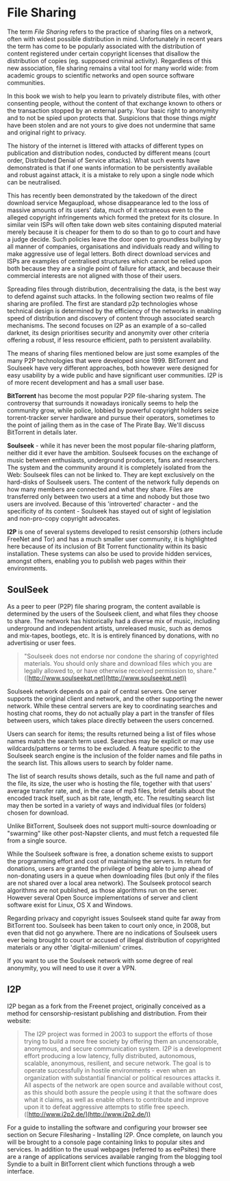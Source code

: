 File Sharing
============

The term *File Sharing* refers to the practice of sharing files on a network, often with widest possible distribution in mind. Unfortunately in recent years the term has come to be popularly associated with the distribution of content registered under certain copyright licenses that disallow the distribution of copies (eg. supposed criminal activity). Regardless of this new association, file sharing remains a vital tool for many world wide: from academic groups to scientific networks and open source software communities.

In this book we wish to help you learn to privately distribute files, with other consenting people, without the content of that exchange known to others or the transaction stopped by an external party. Your basic right to anonymity and to not be spied upon protects that. Suspicions that those things *might* have been stolen and are not yours to give does not undermine that same and original right to privacy. 

The history of the internet is littered with attacks of different types on publication and distribution nodes, conducted by different means (court order, Distributed Denial of Service attacks). What such events have demonstrated is that if one wants information to be persistently available and robust against attack, it is a mistake to rely upon a single node which can be neutralised.

This has recently been demonstrated by the takedown of the direct download service Megaupload, whose disappearance led to the loss of massive amounts of its users' data, much of it extraneous even to the alleged copyright infringements which formed the pretext for its closure. In similar vein ISPs will often take down web sites containing disputed material merely because it is cheaper for them to do so than to go to court and have a judge decide. Such policies leave the door open to groundless bullying by all manner of companies, organisations and individuals ready and willing to make aggressive use of legal letters. Both direct download services and ISPs are examples of centralised structures which cannot be relied upon both because they are a single point of failure for attack, and because their commercial interests are not aligned with those of their users. 

Spreading files through distribution, decentralising the data, is the best way to defend against such attacks. In the following section two realms of file sharing are profiled. The first are standard p2p technologies whose technical design is determined by the efficiency of the networks in enabling speed of distribution and discovery of content through associated search mechanisms. The second focuses on I2P as an example of a so-called darknet, its design prioritises security and anonymity over other criteria offering a robust, if less resource efficient, path to persistent availability.

The means of sharing files mentioned below are just some examples of the many P2P technologies that were developed since 1999. BitTorrent and Soulseek have very different approaches, both however were designed for easy usability by a wide public and have significant user communities. I2P is of more recent development and has a small user base.

**BitTorrent** has become the most popular P2P file-sharing system. The controversy that surrounds it nowadays ironically seems to help the community grow, while police, lobbied by powerful copyright holders seize torrent-tracker server hardware and pursue their operators, sometimes to the point of jailing them as in the case of The Pirate Bay. We'll discuss BitTorrent in details later.

**Soulseek** - while it has never been the most popular file-sharing platform, neither did it ever have the ambition. Soulseek focuses on the exchange of music between enthusiasts, underground producers, fans and researchers. The system and the community around it is completely isolated from the Web: Soulseek files can not be linked to. They are kept exclusively on the hard-disks of Soulseek users. The content of the network fully depends on how many members are connected and what they share. Files are transferred only between two users at a time and nobody but those two users are involved. Because of this 'introverted' character - and the specificity of its content - Soulseek has stayed out of sight of legislation and non-pro-copy copyright advocates.

**I2P** is one of several systems developed to resist censorship (others include FreeNet and Tor) and has a much smaller user community, it is highlighted here because of its inclusion of Bit Torrent functionality within its basic installation. These systems can also be used to provide hidden services, amongst others, enabling you to publish web pages within their environments.


SoulSeek
--------

As a peer to peer (P2P) file sharing program, the content available is determined by the users of the Soulseek client, and what files they choose to share. The network has historically had a diverse mix of music, including underground and independent artists, unreleased music, such as demos and mix-tapes, bootlegs, etc. It is is entirely financed by donations, with no advertising or user fees.

> "Soulseek does not endorse nor condone the sharing of copyrighted materials. You should only share and download files which you are legally allowed to, or have otherwise received permission to, share." ([http://www.soulseekqt.net](http://www.soulseekqt.net))

Soulseek network depends on a pair of central servers. One server supports the original client and network, and the other supporting the newer network. While these central servers are key to coordinating searches and hosting chat rooms, they do not actually play a part in the transfer of files between users, which takes place directly between the users concerned.

Users can search for items; the results returned being a list of files whose names match the search term used. Searches may be explicit or may use wildcards/patterns or terms to be excluded. A feature specific to the Soulseek search engine is the inclusion of the folder names and file paths in the search list. This allows users to search by folder name.

The list of search results shows details, such as the full name and path of the file, its size, the user who is hosting the file, together with that users' average transfer rate, and, in the case of mp3 files, brief details about the encoded track itself, such as bit rate, length, etc. The resulting search list may then be sorted in a variety of ways and individual files (or folders) chosen for download.

Unlike BitTorrent, Soulseek does not support multi-source downloading or "swarming" like other post-Napster clients, and must fetch a requested file from a single source.

While the Soulseek software is free, a donation scheme exists to support the programming effort and cost of maintaining the servers. In return for donations, users are granted the privilege of being able to jump ahead of non-donating users in a queue when downloading files (but only if the files are not shared over a local area network). The Soulseek protocol search algorithms are not published, as those algorithms run on the server. However several Open Source implementations of server and client software exist for Linux, OS X and Windows.

Regarding privacy and copyright issues Soulseek stand quite far away from BitTorrent too. Soulseek has been taken to court only once, in 2008, but even that did not go anywhere. There are no indications of Soulseek users ever being brought to court or accused of illegal distribution of copyrighted materials or any other 'digital-millenium' crimes.

If you want to use the Soulseek network with some degree of real anonymity, you will need to use it over a VPN.

I2P
---

I2P began as a fork from the Freenet project, originally conceived as a method for censorship-resistant publishing and distribution. From their website:

> The I2P project was formed in 2003 to support the efforts of those trying to build a more free society by offering them an uncensorable, anonymous, and secure communication system. I2P is a development effort producing a low latency, fully distributed, autonomous, scalable, anonymous, resilient, and secure network. The goal is to operate successfully in hostile environments - even when an organization with substantial financial or political resources attacks it. All aspects of the network are open source and available without cost, as this should both assure the people using it that the software does what it claims, as well as enable others to contribute and improve upon it to defeat aggressive attempts to stifle free speech. ([http://www.i2p2.de/](http://www.i2p2.de/))

For a guide to installing the software and configuring your browser see section on Secure Filesharing - Installing I2P. Once complete, on launch you will be brought to a console page containing links to popular sites and services. In addition to the usual webpages (referred to as eePsites) there are a range of applications services available ranging from the blogging tool Syndie to a built in BitTorrent client which functions through a web interface.
